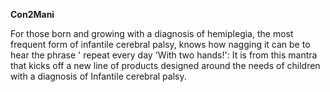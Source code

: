 **Con2Mani**

For those born and growing with a diagnosis of hemiplegia, the most frequent form of infantile cerebral palsy, knows how nagging it can be to hear the phrase ' repeat every day 'With two hands!': It is from this mantra that kicks off a new line of products designed around the needs of children with a diagnosis of Infantile cerebral palsy.


[img1]: https://static1.squarespace.com/static/53f10f3ae4b0124ec1e3a087/t/5bfe9d04aa4a997165e71bbe/1543413010327/Con2ManiPNG_Pagina_01.png?format=500w

[img2]: https://static1.squarespace.com/static/53f10f3ae4b0124ec1e3a087/t/5bfe9d190e2e72555d625c38/1543413027105/Con2ManiPNG_Pagina_03.png?format=500w

[img3]: https://static1.squarespace.com/static/53f10f3ae4b0124ec1e3a087/t/5bfe9d2a03ce6490c3bb5bad/1543413049082/Con2ManiPNG_Pagina_05.png?format=500w

[img4]:
https://static1.squarespace.com/static/53f10f3ae4b0124ec1e3a087/t/5c05075a352f53c27697e8db/1543833440579/inside+pages_dots.jpg?format=500w
